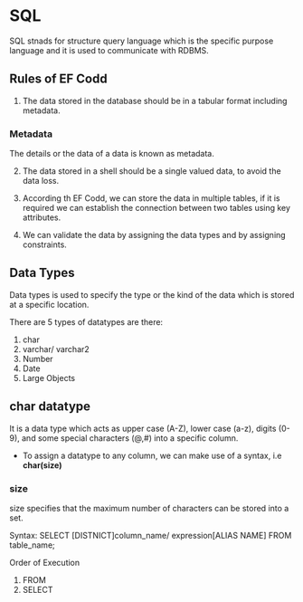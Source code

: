 # SQL
SQL stnads for structure query language which is the specific purpose language and it is used to communicate with RDBMS.

## Rules of EF Codd
1. The data stored in the database should be in a tabular format including metadata.

### Metadata
The details or the data of a data is known as metadata.

2. The data stored in a shell should be a single valued data, to avoid the data loss.

3. According th EF Codd, we can store the data in multiple tables, if it is required we can establish the connection between two tables using key attributes.

4. We can validate the data by assigning the data types and by assigning constraints.

## Data Types
Data types is used to specify the type or the kind of the data which is stored at a specific location.

There are 5 types of datatypes are there:

1. char
2. varchar/ varchar2 
3. Number
4. Date
5. Large Objects

## char datatype
It is a data type which acts as upper case (A-Z), lower case (a-z), digits (0-9), and some special characters (@,#) into a specific column.

- To assign a datatype to any column, we can make use of a syntax, i.e **char(size)**

### size
size specifies that the maximum number of characters can be stored into a set.

Syntax:
SELECT [DISTNICT]column_name/ expression[ALIAS NAME] FROM table_name;

Order of Execution
1. FROM
2. SELECT
